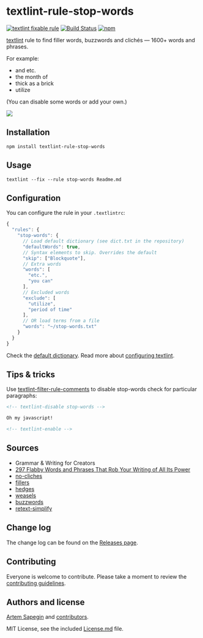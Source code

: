 # textlint-rule-stop-words

[![textlint fixable rule](https://img.shields.io/badge/textlint-fixable-green.svg?style=social)](https://textlint.github.io/)
[![Build Status](https://travis-ci.org/sapegin/textlint-rule-stop-words.svg)](https://travis-ci.org/sapegin/textlint-rule-stop-words)
[![npm](https://img.shields.io/npm/v/textlint-rule-stop-words.svg)](https://www.npmjs.com/package/textlint-rule-stop-words)

[textlint](https://github.com/textlint/textlint) rule to find filler words, buzzwords and clichés — 1600+ words and phrases.

For example:

* and etc.
* the month of
* thick as a brick
* utilize

(You can disable some words or add your own.)

![](https://d3vv6lp55qjaqc.cloudfront.net/items/2P3W3w0d1N0K421H333m/textlint-rule-stop-words.png)

## Installation

```shell
npm install textlint-rule-stop-words
```

## Usage

```shell
textlint --fix --rule stop-words Readme.md
```

## Configuration

You can configure the rule in your `.textlintrc`:

```js
{
  "rules": {
    "stop-words": {
      // Load default dictionary (see dict.txt in the repository)
      "defaultWords": true,
      // Syntax elements to skip. Overrides the default
      "skip": ["Blockquote"],
      // Extra words
      "words": [
        "etc.",
        "you can"
      ],
      // Excluded words
      "exclude": [
        "utilize",
        "period of time"
      ],
      // OR load terms from a file
      "words": "~/stop-words.txt"
    }
  }
}
```

Check the [default dictionary](./dict.txt). Read more about [configuring textlint](https://github.com/textlint/textlint/blob/master/docs/configuring.md).

## Tips & tricks

Use [textlint-filter-rule-comments](https://github.com/textlint/textlint-filter-rule-comments) to disable stop-words check for particular paragraphs:

```markdown
<!-- textlint-disable stop-words -->

Oh my javascript!

<!-- textlint-enable -->
```

## Sources

* Grammar & Writing for Creators
* [297 Flabby Words and Phrases That Rob Your Writing of All Its Power](https://smartblogger.com/weak-writing/)
* [no-cliches](https://github.com/dunckr/no-cliches/)
* [fillers](https://github.com/wooorm/fillers/)
* [hedges](https://github.com/wooorm/hedges/)
* [weasels](https://github.com/wooorm/weasels/)
* [buzzwords](https://github.com/wooorm/buzzwords/)
* [retext-simplify](https://github.com/wooorm/retext-simplify/)

## Change log

The change log can be found on the [Releases page](https://github.com/sapegin/textlint-rule-stop-words/releases).

## Contributing

Everyone is welcome to contribute. Please take a moment to review the [contributing guidelines](Contributing.md).

## Authors and license

[Artem Sapegin](http://sapegin.me) and [contributors](https://github.com/sapegin/textlint-rule-stop-words/graphs/contributors).

MIT License, see the included [License.md](License.md) file.
